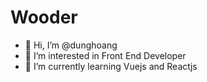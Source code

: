 # Wooder

- 👋 Hi, I’m @dunghoang
- 👀 I’m interested in Front End Developer
- 🌱 I’m currently learning Vuejs and Reactjs

<!---
dunghoang/dunghoang is a ✨ special ✨ repository because its `README.md` (this file) appears on your GitHub profile.
You can click the Preview link to take a look at your changes.
--->
